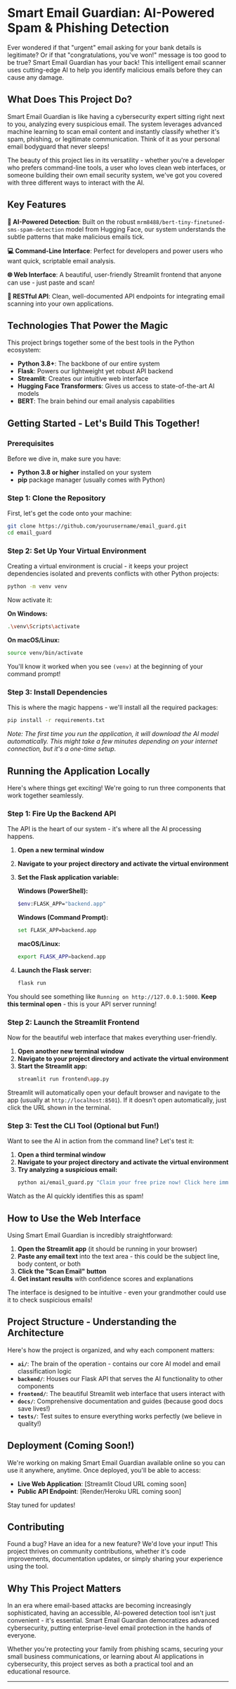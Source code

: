 # Smart Email Guardian: AI-Powered Spam & Phishing Detection

Ever wondered if that "urgent" email asking for your bank details is legitimate? Or if that "congratulations, you've won!" message is too good to be true? Smart Email Guardian has your back! This intelligent email scanner uses cutting-edge AI to help you identify malicious emails before they can cause any damage.

## What Does This Project Do?

Smart Email Guardian is like having a cybersecurity expert sitting right next to you, analyzing every suspicious email. The system leverages advanced machine learning to scan email content and instantly classify whether it's spam, phishing, or legitimate communication. Think of it as your personal email bodyguard that never sleeps!

The beauty of this project lies in its versatility - whether you're a developer who prefers command-line tools, a user who loves clean web interfaces, or someone building their own email security system, we've got you covered with three different ways to interact with the AI.

## Key Features

**🤖 AI-Powered Detection**: Built on the robust `mrm8488/bert-tiny-finetuned-sms-spam-detection` model from Hugging Face, our system understands the subtle patterns that make malicious emails tick.

**💻 Command-Line Interface**: Perfect for developers and power users who want quick, scriptable email analysis.

**🌐 Web Interface**: A beautiful, user-friendly Streamlit frontend that anyone can use - just paste and scan!

**🔌 RESTful API**: Clean, well-documented API endpoints for integrating email scanning into your own applications.

## Technologies That Power the Magic

This project brings together some of the best tools in the Python ecosystem:

- **Python 3.8+**: The backbone of our entire system
- **Flask**: Powers our lightweight yet robust API backend
- **Streamlit**: Creates our intuitive web interface
- **Hugging Face Transformers**: Gives us access to state-of-the-art AI models
- **BERT**: The brain behind our email analysis capabilities

## Getting Started - Let's Build This Together!

### Prerequisites

Before we dive in, make sure you have:
- **Python 3.8 or higher** installed on your system
- **pip** package manager (usually comes with Python)

### Step 1: Clone the Repository

First, let's get the code onto your machine:

```bash
git clone https://github.com/yourusername/email_guard.git
cd email_guard
```

### Step 2: Set Up Your Virtual Environment

Creating a virtual environment is crucial - it keeps your project dependencies isolated and prevents conflicts with other Python projects:

```bash
python -m venv venv
```

Now activate it:

**On Windows:**
```bash
.\venv\Scripts\activate
```

**On macOS/Linux:**
```bash
source venv/bin/activate
```

You'll know it worked when you see `(venv)` at the beginning of your command prompt!

### Step 3: Install Dependencies

This is where the magic happens - we'll install all the required packages:

```bash
pip install -r requirements.txt
```

*Note: The first time you run the application, it will download the AI model automatically. This might take a few minutes depending on your internet connection, but it's a one-time setup.*

## Running the Application Locally

Here's where things get exciting! We're going to run three components that work together seamlessly.

### Step 1: Fire Up the Backend API

The API is the heart of our system - it's where all the AI processing happens.

1. **Open a new terminal window**
2. **Navigate to your project directory and activate the virtual environment**
3. **Set the Flask application variable:**

   **Windows (PowerShell):**
   ```bash
   $env:FLASK_APP="backend.app"
   ```
   
   **Windows (Command Prompt):**
   ```bash
   set FLASK_APP=backend.app
   ```
   
   **macOS/Linux:**
   ```bash
   export FLASK_APP=backend.app
   ```

4. **Launch the Flask server:**
   ```bash
   flask run
   ```

You should see something like `Running on http://127.0.0.1:5000`. **Keep this terminal open** - this is your API server running!

### Step 2: Launch the Streamlit Frontend

Now for the beautiful web interface that makes everything user-friendly.

1. **Open another new terminal window**
2. **Navigate to your project directory and activate the virtual environment**
3. **Start the Streamlit app:**
   ```bash
   streamlit run frontend\app.py
   ```

Streamlit will automatically open your default browser and navigate to the app (usually at `http://localhost:8501`). If it doesn't open automatically, just click the URL shown in the terminal.

### Step 3: Test the CLI Tool (Optional but Fun!)

Want to see the AI in action from the command line? Let's test it:

1. **Open a third terminal window**
2. **Navigate to your project directory and activate the virtual environment**
3. **Try analyzing a suspicious email:**
   ```bash
   python ai/email_guard.py "Claim your free prize now! Click here immediately!"
   ```

Watch as the AI quickly identifies this as spam!

## How to Use the Web Interface

Using Smart Email Guardian is incredibly straightforward:

1. **Open the Streamlit app** (it should be running in your browser)
2. **Paste any email text** into the text area - this could be the subject line, body content, or both
3. **Click the "Scan Email" button**
4. **Get instant results** with confidence scores and explanations

The interface is designed to be intuitive - even your grandmother could use it to check suspicious emails!

## Project Structure - Understanding the Architecture

Here's how the project is organized, and why each component matters:

- **`ai/`**: The brain of the operation - contains our core AI model and email classification logic
- **`backend/`**: Houses our Flask API that serves the AI functionality to other components
- **`frontend/`**: The beautiful Streamlit web interface that users interact with
- **`docs/`**: Comprehensive documentation and guides (because good docs save lives!)
- **`tests/`**: Test suites to ensure everything works perfectly (we believe in quality!)

## Deployment (Coming Soon!)

We're working on making Smart Email Guardian available online so you can use it anywhere, anytime. Once deployed, you'll be able to access:

- **Live Web Application**: [Streamlit Cloud URL coming soon]
- **Public API Endpoint**: [Render/Heroku URL coming soon]

Stay tuned for updates!

## Contributing

Found a bug? Have an idea for a new feature? We'd love your input! This project thrives on community contributions, whether it's code improvements, documentation updates, or simply sharing your experience using the tool.

## Why This Project Matters

In an era where email-based attacks are becoming increasingly sophisticated, having an accessible, AI-powered detection tool isn't just convenient - it's essential. Smart Email Guardian democratizes advanced cybersecurity, putting enterprise-level email protection in the hands of everyone.

Whether you're protecting your family from phishing scams, securing your small business communications, or learning about AI applications in cybersecurity, this project serves as both a practical tool and an educational resource.

---
